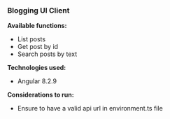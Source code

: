 ### Blogging UI Client
**Available functions:**
- List posts
- Get post by id
- Search posts by text

**Technologies used:**
- Angular 8.2.9

**Considerations to run:**
- Ensure to have a valid api url in environment.ts file

